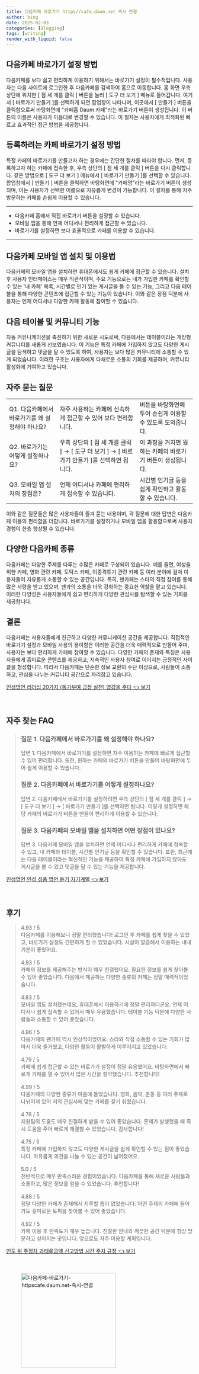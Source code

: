 ```yaml
---
title: 다음카페 바로가기 https//cafe.daum.net 즉시 연결
author: bing
date: 2025-02-03
categories: [Blogging]
tags: [writing]
render_with_liquid: false
---
```

<h2 id='다음카페바로가기설정방법'>다음카페 바로가기 설정 방법</h2>

<p>다음카페를 보다 쉽고 편리하게 이용하기 위해서는 바로가기 설정이 필수적입니다. 사용자는 다음 사이트에 로그인한 후 다음카페를 검색하여 홈으로 이동합니다. 홈 화면 우측 상단에 위치한 [ 점 세 개를 클릭 ] 버튼을 눌러 [ 도구 더 보기 ] 메뉴로 들어갑니다. 여기서 [ 바로가기 만들기 ]를 선택하게 되면 팝업창이 나타나며, 이곳에서 [ 만들기 ] 버튼을 클릭함으로써 바탕화면에 "카페홈 Daum 카페"라는 바로가기 버튼이 생성됩니다. 이 버튼의 이름은 사용자가 마음대로 변경할 수 있습니다. 이 절차는 사용자에게 최적화된 빠르고 효과적인 접근 방법을 제공합니다.</p>

<h2 id='등록하려는카페바로가기설정방법'>등록하려는 카페 바로가기 설정 방법</h2>

<p>특정 카페의 바로가기를 만들고자 하는 경우에는 간단한 절차를 따라야 합니다. 먼저, 등록하고자 하는 카페에 접속한 후, 우측 상단의 [ 점 세 개를 클릭 ] 버튼을 다시 클릭합니다. 같은 방법으로 [ 도구 더 보기 ] 메뉴에서 [ 바로가기 만들기 ]를 선택할 수 있습니다. 팝업창에서 [ 만들기 ] 버튼을 클릭하면 바탕화면에 "카페명"라는 바로가기 버튼이 생성되며, 이는 사용자가 선택한 이름으로 자유롭게 변경이 가능합니다. 이 절차를 통해 자주 방문하는 카페를 손쉽게 이용할 수 있습니다.</p>

<hr />

<ul>
    <li>다음카페 홈에서 직접 바로가기 버튼을 설정할 수 있습니다.</li>
    <li>모바일 앱을 통해 언제 어디서나 편리하게 접근할 수 있습니다.</li>
    <li>바로가기를 설정하면 보다 효율적으로 카페를 이용할 수 있습니다.</li>
</ul>

<hr />

<h2 id='모바일앱설치및이용법'>다음카페 모바일 앱 설치 및 이용법</h2>

<p>다음카페의 모바일 앱을 설치하면 휴대폰에서도 쉽게 카페에 접근할 수 있습니다. 설치 후 사용자 인터페이스는 매우 직관적이며, 주요 기능으로는 내가 가입한 카페를 확인할 수 있는 '내 카페' 목록, 시간별로 인기 있는 게시글을 볼 수 있는 기능, 그리고 다음 테이블을 통해 다양한 콘텐츠에 접근할 수 있는 기능이 있습니다. 이와 같은 장점 덕분에 사용자는 언제 어디서나 다양한 카페 활동에 참여할 수 있습니다.</p>

<h2 id='다음테이블및커뮤니티기능'>다음 테이블 및 커뮤니티 기능</h2>

<p>자동 커뮤니케이션을 촉진하기 위한 새로운 시도로써, 다음에서는 테이블이라는 개방형 커뮤니티를 새롭게 선보였습니다. 이 기능은 특정 카페에 가입하지 않고도 다양한 게시글을 탐색하고 댓글을 달 수 있도록 하여, 사용자는 보다 많은 커뮤니티에 소통할 수 있게 되었습니다. 이러한 구조는 사용자에게 다채로운 소통의 기회를 제공하며, 커뮤니티 활성화에 기여하고 있습니다.</p>

<h2 id='자주묻는질문'>자주 묻는 질문</h2>

<table>
    <tr>
        <td>Q1. 다음카페에서 바로가기를 왜 설정해야 하나요?</td>
        <td>자주 사용하는 카페에 신속하게 접근할 수 있어 보다 편리합니다.</td>
        <td>버튼을 바탕화면에 두어 손쉽게 이용할 수 있도록 도와줍니다.</td>
    </tr>
    <tr>
        <td>Q2. 바로가기는 어떻게 설정하나요?</td>
        <td>우측 상단의 [ 점 세 개를 클릭 ] → [ 도구 더 보기 ] → [ 바로가기 만들기 ]를 선택하면 됩니다.</td>
        <td>이 과정을 거치면 원하는 카페의 바로가기 버튼이 생성됩니다.</td>
    </tr>
    <tr>
        <td>Q3. 모바일 앱 설치의 장점은?</td>
        <td>언제 어디서나 카페에 편리하게 접속할 수 있습니다.</td>
        <td>시간별 인기글 등을 쉽게 확인하고 활동할 수 있습니다.</td>
    </tr>
</table>

<p>이와 같은 질문들은 많은 사용자들이 즐겨 묻는 내용이며, 각 질문에 대한 답변은 다음카페 이용의 편리함을 더합니다. 바로가기를 설정하거나 모바일 앱을 활용함으로써 사용자 경험이 한층 향상될 수 있습니다.</p>

<h2 id='다양한다음카페종류'>다양한 다음카페 종류</h2>

<p>다음카페는 다양한 주제를 다루는 수많은 카페로 구성되어 있습니다. 예를 들면, 여성을 위한 카페, 영화 관련 카페, 도탁스 카페, 이종격투기 관련 카페 등 여러 분야에 걸쳐 이용자들이 자유롭게 소통할 수 있는 공간입니다. 특히, 팬카페는 스타의 직접 참여를 통해 많은 사랑을 받고 있으며, 팬과의 소통을 더욱 강화하는 중요한 역할을 맡고 있습니다. 이러한 다양성은 사용자들에게 쉽고 편리하게 다양한 관심사를 탐색할 수 있는 기회를 제공합니다.</p>

<h2 id='결론'>결론</h2>

<p>다음카페는 사용자들에게 친근하고 다양한 커뮤니케이션 공간을 제공합니다. 직접적인 바로가기 설정과 모바일 사용의 용이함은 이러한 공간을 더욱 매력적으로 만들어 주며, 사용자는 보다 편리하게 카페에 참여할 수 있습니다. 다양한 카페의 존재와 특징은 사용자들에게 흥미로운 콘텐츠를 제공하고, 지속적인 사용자 참여로 이어지는 긍정적인 사이클을 형성합니다. 따라서 다음카페는 단순한 정보 교환의 수단 이상으로, 사람들이 소통하고, 관심을 나누는 커뮤니티 공간으로 자리잡고 있습니다.</p>
<p><a class="click-button" title="인생명언 리더십 20가지 (동기부여 긍정 실천) 영감을 주다" href="https://24nara.github.io/posts/%EC%9D%B8%EC%83%9D%EB%AA%85%EC%96%B8-%EB%A6%AC%EB%8D%94%EC%8B%AD-20%EA%B0%80%EC%A7%80-(%EB%8F%99%EA%B8%B0%EB%B6%80%EC%97%AC-%EA%B8%8D%EC%A0%95-%EC%8B%A4%EC%B2%9C)-%EC%98%81%EA%B0%90%EC%9D%84-%EC%A3%BC%EB%8B%A4/" rel="dofollow">인생명언 리더십 20가지 (동기부여 긍정 실천) 영감을 주다 👈 보기</a></p><br>
<h2 id='자주_찾는_FAQ'>자주 찾는 FAQ</h2>
<div itemscope="" itemtype="https://schema.org/FAQPage"> 
<blockquote> 
<div itemscope="" itemprop="mainEntity" itemtype="https://schema.org/Question"> 
<h3 itemprop="name">질문 1. 다음카페에서 바로가기를 왜 설정해야 하나요?</h3> 
<div itemscope="" itemprop="acceptedAnswer" itemtype="https://schema.org/Answer"> 
<span itemprop="text"> 
<p>답변 1. 다음카페에서 바로가기를 설정하면 자주 이용하는 카페에 빠르게 접근할 수 있어 편리합니다. 또한, 원하는 카페의 바로가기 버튼을 만들어 바탕화면에 두어 쉽게 이용할 수 있습니다.</p> 
</span> 
</div> 
</div> 

<div itemscope="" itemprop="mainEntity" itemtype="https://schema.org/Question"> 
<h3 itemprop="name">질문 2. 다음카페에서 바로가기를 어떻게 설정하나요?</h3> 
<div itemscope="" itemprop="acceptedAnswer" itemtype="https://schema.org/Answer"> 
<span itemprop="text"> 
<p>답변 2. 다음카페에서 바로가기를 설정하려면 우측 상단의 [ 점 세 개를 클릭 ] → [ 도구 더 보기 ] → [ 바로가기 만들기 ]를 선택하면 됩니다. 이렇게 설정하면 해당 카페의 바로가기 버튼을 만들어 편리하게 이용할 수 있습니다.</p> 
</span> 
</div> 
</div> 

<div itemscope="" itemprop="mainEntity" itemtype="https://schema.org/Question"> 
<h3 itemprop="name">질문 3. 다음카페의 모바일 앱을 설치하면 어떤 장점이 있나요?</h3> 
<div itemscope="" itemprop="acceptedAnswer" itemtype="https://schema.org/Answer"> 
<span itemprop="text"> 
<p>답변 3. 다음카페 모바일 앱을 설치하면 언제 어디서나 편리하게 카페에 접속할 수 있고, 내 카페와 테이블, 시간별 인기글 등을 확인할 수 있습니다. 또한, 최근에는 다음 테이블이라는 혁신적인 기능을 제공하여 특정 카페에 가입하지 않아도 게시글을 볼 수 있고 댓글을 달 수 있는 기능을 제공합니다.</p> 
</span> 
</div> 
</div> 
</blockquote> 
</div>
<p><a class="click-button" title="인생명언 인성 성품 명언 듣기 자기계발" href="https://24nara.github.io/posts/%EC%9D%B8%EC%83%9D%EB%AA%85%EC%96%B8-%EC%9D%B8%EC%84%B1-%EC%84%B1%ED%92%88-%EB%AA%85%EC%96%B8-%EB%93%A3%EA%B8%B0-%EC%9E%90%EA%B8%B0%EA%B3%84%EB%B0%9C/" rel="dofollow">인생명언 인성 성품 명언 듣기 자기계발 👈 보기</a></p><br>
<h2 id='후기'>후기</h2>
<div itemscope itemtype="https://schema.org/Product">
  <blockquote>
  <div itemprop="review" itemscope itemtype="https://schema.org/Review">
      <div itemprop="reviewRating" itemscope itemtype="https://schema.org/Rating"> <span itemprop="ratingValue">4.93</span> / <span itemprop="bestRating">5</span> </div>
      <span itemprop="reviewBody">다음카페를 이용해보니 정말 편리했습니다! 로그인 후 카페를 쉽게 찾을 수 있었고, 바로가기 설정도 간편하게 할 수 있었습니다. 시설이 깔끔해서 이용하는 내내 기분이 좋았어요.</span>
  </div>
  <br>
  <div itemprop="review" itemscope itemtype="https://schema.org/Review">
      <div itemprop="reviewRating" itemscope itemtype="https://schema.org/Rating"> <span itemprop="ratingValue">4.93</span> / <span itemprop="bestRating">5</span> </div>
      <span itemprop="reviewBody">카페의 정보를 제공해주는 방식이 매우 친절했어요. 필요한 정보를 쉽게 찾아볼 수 있어 좋았습니다. 다음에서 제공하는 다양한 종류의 카페는 정말 매력적이었습니다.</span>
  </div>
  <br>
  <div itemprop="review" itemscope itemtype="https://schema.org/Review">
      <div itemprop="reviewRating" itemscope itemtype="https://schema.org/Rating"> <span itemprop="ratingValue">4.83</span> / <span itemprop="bestRating">5</span> </div>
      <span itemprop="reviewBody">모바일 앱도 설치했는데요, 휴대폰에서 이용하기에 정말 편리하더군요. 언제 어디서나 쉽게 접속할 수 있어서 매우 유용했습니다. 테이블 기능 덕분에 다양한 사람들과 소통할 수 있어 좋았습니다.</span>
  </div>
  <br>
  <div itemprop="review" itemscope itemtype="https://schema.org/Review">
      <div itemprop="reviewRating" itemscope itemtype="https://schema.org/Rating"> <span itemprop="ratingValue">4.96</span> / <span itemprop="bestRating">5</span> </div>
      <span itemprop="reviewBody">다음카페의 팬카페 역시 인상적이었어요. 스타와 직접 소통할 수 있는 기회가 많아서 더욱 즐거웠고, 다양한 활동이 활발하게 이루어지고 있었습니다.</span>
  </div>
  <br>
  <div itemprop="review" itemscope itemtype="https://schema.org/Review">
      <div itemprop="reviewRating" itemscope itemtype="https://schema.org/Rating"> <span itemprop="ratingValue">4.79</span> / <span itemprop="bestRating">5</span> </div>
      <span itemprop="reviewBody">카페에 쉽게 접근할 수 있는 바로가기 설정이 정말 유용했어요. 바탕화면에서 빠르게 카페를 열 수 있어서 많은 시간을 절약했습니다. 추천합니다!</span>
  </div>
  <br>
  <div itemprop="review" itemscope itemtype="https://schema.org/Review">
      <div itemprop="reviewRating" itemscope itemtype="https://schema.org/Rating"> <span itemprop="ratingValue">4.99</span> / <span itemprop="bestRating">5</span> </div>
      <span itemprop="reviewBody">다음카페의 다양한 종류가 마음에 들었습니다. 영화, 음악, 운동 등 여러 주제로 나뉘어져 있어 저의 관심사에 맞는 카페를 찾기 쉬웠습니다.</span>
  </div>
  <br>
  <div itemprop="review" itemscope itemtype="https://schema.org/Review">
      <div itemprop="reviewRating" itemscope itemtype="https://schema.org/Rating"> <span itemprop="ratingValue">4.78</span> / <span itemprop="bestRating">5</span> </div>
      <span itemprop="reviewBody">지원팀의 도움도 매우 친절하게 받을 수 있어 좋았습니다. 문제가 발생했을 때 즉시 도움을 주어 빠르게 해결할 수 있었습니다. 감사합니다!</span>
  </div>
  <br>
  <div itemprop="review" itemscope itemtype="https://schema.org/Review">
      <div itemprop="reviewRating" itemscope itemtype="https://schema.org/Rating"> <span itemprop="ratingValue">4.75</span> / <span itemprop="bestRating">5</span> </div>
      <span itemprop="reviewBody">특정 카페에 가입하지 않고도 다양한 게시글을 쉽게 확인할 수 있는 점이 좋았습니다. 자유롭게 의견을 나눌 수 있는 공간이 넓어졌어요.</span>
  </div>
  <br>
  <div itemprop="review" itemscope itemtype="https://schema.org/Review">
      <div itemprop="reviewRating" itemscope itemtype="https://schema.org/Rating"> <span itemprop="ratingValue">5.0</span> / <span itemprop="bestRating">5</span> </div>
      <span itemprop="reviewBody">전반적으로 매우 만족스러운 경험이었습니다. 다음카페를 통해 새로운 사람들과 소통하고, 많은 정보를 얻을 수 있었습니다. 추천합니다!</span>
  </div>
  <br>
  <div itemprop="review" itemscope itemtype="https://schema.org/Review">
      <div itemprop="reviewRating" itemscope itemtype="https://schema.org/Rating"> <span itemprop="ratingValue">4.88</span> / <span itemprop="bestRating">5</span> </div>
      <span itemprop="reviewBody">정말 다양한 카페가 존재해서 지루할 틈이 없었습니다. 어떤 주제의 카페에 들어가도 흥미로운 토픽을 찾아볼 수 있어 좋았습니다.</span>
  </div>
  <br>
  <div itemprop="review" itemscope itemtype="https://schema.org/Review">
      <div itemprop="reviewRating" itemscope itemtype="https://schema.org/Rating"> <span itemprop="ratingValue">4.92</span> / <span itemprop="bestRating">5</span> </div>
      <span itemprop="reviewBody">카페 이용 후 만족도가 매우 높습니다. 친절한 안내와 깨끗한 공간 덕분에 항상 방문하고 싶어지는 곳입니다. 앞으로도 자주 이용할 계획입니다.</span>
  </div>
  </blockquote>
</div>
<p><a class="click-button" title="인도 위 주정차 과태료금액 신고방법 시간 주차 규정" href="https://24nara.github.io/posts/%EC%9D%B8%EB%8F%84-%EC%9C%84-%EC%A3%BC%EC%A0%95%EC%B0%A8-%EA%B3%BC%ED%83%9C%EB%A3%8C%EA%B8%88%EC%95%A1-%EC%8B%A0%EA%B3%A0%EB%B0%A9%EB%B2%95-%EC%8B%9C%EA%B0%84-%EC%A3%BC%EC%B0%A8-%EA%B7%9C%EC%A0%95/" rel="dofollow">인도 위 주정차 과태료금액 신고방법 시간 주차 규정 👈 보기</a></p><br>
<figure class="image"><img src="https://24nara.github.io/assets/img/thumbnail/다음카페-바로가기-httpscafe.daum.net-즉시-연결.webp" alt="다음카페-바로가기-httpscafe.daum.net-즉시-연결" width="256" height="256"></figure>